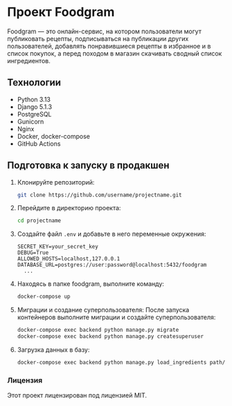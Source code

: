 # Проект Foodgram

Foodgram — это онлайн-сервис, на котором пользователи могут публиковать рецепты, подписываться на публикации других пользователей, добавлять понравившиеся рецепты в избранное и в список покупок, а перед походом в магазин скачивать сводный список ингредиентов.

## Технологии
- Python 3.13
- Django 5.1.3
- PostgreSQL
- Gunicorn
- Nginx
- Docker, docker-compose
- GitHub Actions

## Подготовка к запуску в продакшен

1. Клонируйте репозиторий:
   ```bash
   git clone https://github.com/username/projectname.git
2. Перейдите в директорию проекта:
    ```bash
    cd projectname
   
3. Создайте файл `.env` и добавьте в него переменные окружения:
    ```dotenv
    SECRET_KEY=your_secret_key
    DEBUG=True
    ALLOWED_HOSTS=localhost,127.0.0.1
    DATABASE_URL=postgres://user:password@localhost:5432/foodgram
      ...
    ```
4. Находясь в папке foodgram, выполните команду:
    ```bash
    docker-compose up
    ```

5. Миграции и создание суперпользователя:
После запуска контейнеров выполните миграции и создайте суперпользователя:
    ```bash
    docker-compose exec backend python manage.py migrate
    docker-compose exec backend python manage.py createsuperuser
    ```

6. Загрузка данных в базу:
    ```bash
    docker-compose exec backend python manage.py load_ingredients path/to/ingredients.json
    ```

### Лицензия
Этот проект лицензирован под лицензией MIT.
